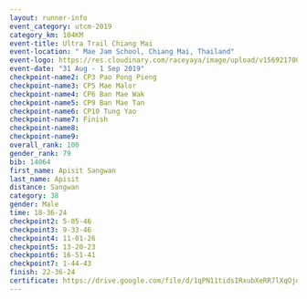 ```yaml
---
layout: runner-info 
event_category: utcm-2019 
category_km: 104KM 
event-title: Ultra Trail Chiang Mai 
event-location: " Mae Jam School, Chiang Mai, Thailand" 
event-logo: https://res.cloudinary.com/raceyaya/image/upload/v1569217001/logo/ultra-trail-chiangmai_ay7efp.jpg 
event-date: "31 Aug - 1 Sep 2019" 
checkpoint-name2: CP3 Pao Pong Pieng 
checkpoint-name3: CP5 Mae Malor 
checkpoint-name4: CP6 Ban Mae Wak  
checkpoint-name5: CP9 Ban Mae Tan 
checkpoint-name6: CP10 Tung Yao 
checkpoint-name7: Finish 
checkpoint-name8: 
checkpoint-name9: 
overall_rank: 100
gender_rank: 79
bib: 14064
first_name: Apisit Sangwan
last_name: Apisit
distance: Sangwan
category: 38
gender: Male
time: 18-36-24
checkpoint2: 5-05-46
checkpoint3: 9-33-46
checkpoint4: 11-01-26
checkpoint5: 13-20-23
checkpoint6: 16-51-41
checkpoint7: 1-44-43
finish: 22-36-24
certificate: https://drive.google.com/file/d/1qPN11tidsIRxubXeRR7lXqOjqyNAKkE9/view?usp=sharing
---
```

